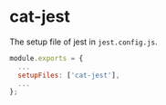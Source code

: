 # cat-jest

The setup file of jest in `jest.config.js`.

```js
module.exports = {
  ...
  setupFiles: ['cat-jest'],
  ...
};
```
